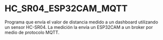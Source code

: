 # HC_SR04_ESP32CAM_MQTT
Programa que envía el valor de distancia medido a un dashboard utilizando  un sensor HC-SR04. La medición la envía un ESP32CAM a un broker por medio  de protocolo MQTT.
